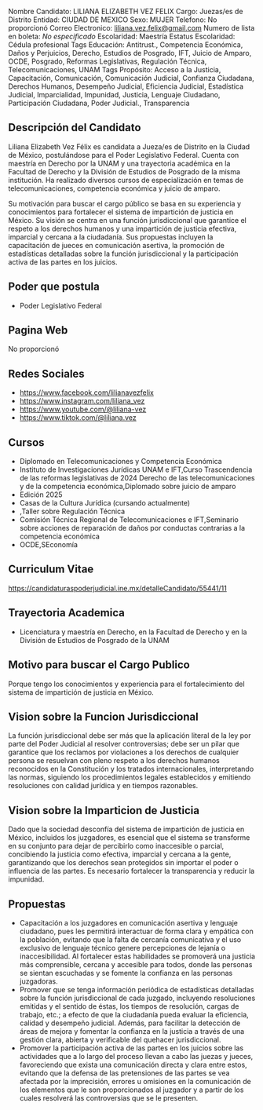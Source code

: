 Nombre Candidato: LILIANA ELIZABETH VEZ FELIX
Cargo: Juezas/es de Distrito
Entidad: CIUDAD DE MEXICO
Sexo: MUJER
Telefono: No proporcionó
Correo Electronico: liliana.vez.felix@gmail.com
Numero de lista en boleta: *No especificado*
Escolaridad: Maestría
Estatus Escolaridad: Cédula profesional
Tags Educación: Antitrust., Competencia Económica, Daños y Perjuicios, Derecho, Estudios de Posgrado, IFT, Juicio de Amparo, OCDE, Posgrado, Reformas Legislativas, Regulación Técnica, Telecomunicaciones, UNAM
Tags Propósito: Acceso a la Justicia, Capacitación, Comunicación, Comunicación Judicial, Confianza Ciudadana, Derechos Humanos, Desempeño Judicial, Eficiencia Judicial, Estadística Judicial, Imparcialidad, Impunidad, Justicia, Lenguaje Ciudadano, Participación Ciudadana, Poder Judicial., Transparencia


## Descripción del Candidato 

Liliana Elizabeth Vez Félix es candidata a Jueza/es de Distrito en la Ciudad de México, postulándose para el Poder Legislativo Federal. Cuenta con maestría en Derecho por la UNAM y una trayectoria académica en la Facultad de Derecho y la División de Estudios de Posgrado de la misma institución. Ha realizado diversos cursos de especialización en temas de telecomunicaciones, competencia económica y juicio de amparo.

Su motivación para buscar el cargo público se basa en su experiencia y conocimientos para fortalecer el sistema de impartición de justicia en México. Su visión se centra en una función jurisdiccional que garantice el respeto a los derechos humanos y una impartición de justicia efectiva, imparcial y cercana a la ciudadanía. Sus propuestas incluyen la capacitación de jueces en comunicación asertiva, la promoción de estadísticas detalladas sobre la función jurisdiccional y la participación activa de las partes en los juicios.


## Poder que postula

- Poder Legislativo Federal


## Pagina Web

No proporcionó


## Redes Sociales

- https://www.facebook.com/lilianavezfelix
- https://www.instagram.com/liliana_vez
- https://www.youtube.com/@liliana-vez
- https://www.tiktok.com/@liliana.vez


## Cursos

- Diplomado en Telecomunicaciones y Competencia Económica
- Instituto de Investigaciones Jurídicas UNAM e IFT,Curso Trascendencia de las reformas legislativas de 2024 Derecho de las telecomunicaciones y de la competencia económica,Diplomado sobre juicio de amparo
- Edición 2025
- Casas de la Cultura Jurídica (cursando actualmente)
- ,Taller sobre Regulación Técnica
- Comisión Técnica Regional de Telecomunicaciones e IFT,Seminario sobre acciones de reparación de daños por conductas contrarias a la competencia económica
- OCDE,SEconomía


## Curriculum Vitae

https://candidaturaspoderjudicial.ine.mx/detalleCandidato/55441/11


## Trayectoria Academica

- Licenciatura y maestría en Derecho, en la Facultad de Derecho y en la División de Estudios de Posgrado de la UNAM


## Motivo para buscar el Cargo Publico

Porque tengo los conocimientos y experiencia para el fortalecimiento del sistema de impartición de justicia en México.


## Vision sobre la Funcion Jurisdiccional

La función jurisdiccional debe ser más que la aplicación literal de la ley por parte del Poder Judicial al resolver controversias; debe ser un pilar que garantice que los reclamos por violaciones a los derechos de cualquier persona se resuelvan con pleno respeto a los derechos humanos reconocidos en la Constitución y los tratados internacionales, interpretando las normas, siguiendo los procedimientos legales establecidos y emitiendo resoluciones con calidad jurídica y en tiempos razonables.


## Vision sobre la Imparticion de Justicia

Dado que la sociedad desconfía del sistema de impartición de justicia en México, incluidos los juzgadores, es esencial que el sistema se transforme en su conjunto para dejar de percibirlo como inaccesible o parcial, concibiendo la justicia como efectiva, imparcial y cercana a la gente, garantizando que los derechos sean protegidos sin importar el poder o influencia de las partes. Es necesario fortalecer la transparencia y reducir la impunidad.


## Propuestas

- Capacitación a los juzgadores en comunicación asertiva y lenguaje ciudadano, pues les permitirá interactuar de forma clara y empática con la población, evitando que la falta de cercanía comunicativa y el uso exclusivo de lenguaje técnico genere percepciones de lejanía o inaccesibilidad. Al fortalecer estas habilidades se promoverá una justicia más comprensible, cercana y accesible para todos, donde las personas se sientan escuchadas y se fomente la confianza en las personas juzgadoras.
- Promover que se tenga información periódica de estadísticas detalladas sobre la función jurisdiccional de cada juzgado, incluyendo resoluciones emitidas y el sentido de éstas, los tiempos de resolución, cargas de trabajo, etc.; a efecto de que la ciudadanía pueda evaluar la eficiencia, calidad y desempeño judicial. Además, para facilitar la detección de áreas de mejora y fomentar la confianza en la justicia a través de una gestión clara, abierta y verificable del quehacer jurisdiccional.
- Promover la participación activa de las partes en los juicios sobre las actividades que a lo largo del proceso llevan a cabo las juezas y jueces, favoreciendo que exista una comunicación directa y clara entre estos, evitando que la defensa de las pretensiones de las partes se vea afectada por la imprecisión, errores u omisiones en la comunicación de los elementos que le son proporcionados al juzgador y a partir de los cuales resolverá las controversias que se le presenten.

